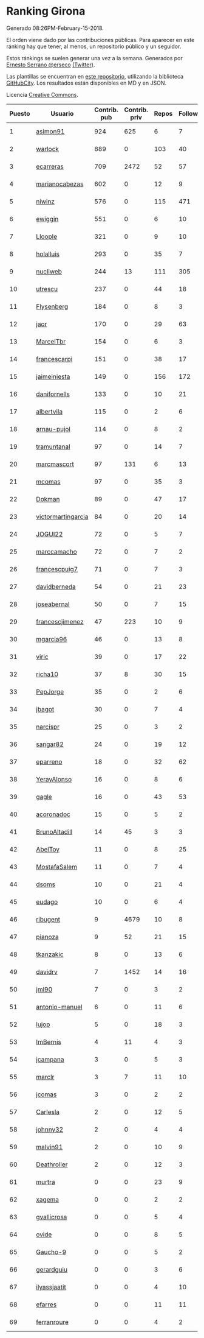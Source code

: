 # Ranking Girona

Generado 08:26PM-February-15-2018.

El orden viene dado por las contribuciones públicas. Para aparecer en este ránking hay que tener, al menos, un repositorio público y un seguidor.

Estos ránkings se suelen generar una vez a la semana. Generados por [Ernesto Serrano @erseco](https://github.com/erseco/) [(Twitter)](https://twitter.com/erseco).

Las plantillas se encuentran en [este repositorio](https://github.com/iblancasa/GH-Spanish-Ranking), utilizando la biblioteca [GitHubCity](https://github.com/iblancasa/GitHubCity). Los resultados están disponibles en MD y en JSON.

Licencia [Creative Commons](https://creativecommons.org/licenses/by/4.0/).

| Puesto   |  Usuario  | Contrib. pub | Contrib. priv |Repos| Followers | Desde |  Avatar  |
|----------|-----------|--------------|---------------|-----|-----------|-------|----------|
|1|[asimon91](https://github.com/asimon91)|924|625|6|7|2015-07-06|![asimon91](https://avatars3.githubusercontent.com/u/13195695)|
|2|[warlock](https://github.com/warlock)|889|0|103|40|2010-02-03|![warlock](https://avatars2.githubusercontent.com/u/194981)|
|3|[ecarreras](https://github.com/ecarreras)|709|2472|52|57|2010-06-02|![ecarreras](https://avatars3.githubusercontent.com/u/294235)|
|4|[marianocabezas](https://github.com/marianocabezas)|602|0|12|9|2016-05-10|![marianocabezas](https://avatars0.githubusercontent.com/u/19290459)|
|5|[niwinz](https://github.com/niwinz)|576|0|115|471|2011-06-11|![niwinz](https://avatars0.githubusercontent.com/u/843689)|
|6|[ewiggin](https://github.com/ewiggin)|551|0|6|10|2011-03-08|![ewiggin](https://avatars1.githubusercontent.com/u/657517)|
|7|[Lloople](https://github.com/Lloople)|321|0|9|10|2013-10-11|![Lloople](https://avatars2.githubusercontent.com/u/5665466)|
|8|[holalluis](https://github.com/holalluis)|293|0|35|7|2011-09-27|![holalluis](https://avatars1.githubusercontent.com/u/1082644)|
|9|[nucliweb](https://github.com/nucliweb)|244|13|111|305|2012-01-05|![nucliweb](https://avatars1.githubusercontent.com/u/1307927)|
|10|[utrescu](https://github.com/utrescu)|237|0|44|18|2012-07-20|![utrescu](https://avatars0.githubusercontent.com/u/2011002)|
|11|[Flysenberg](https://github.com/Flysenberg)|184|0|8|3|2017-09-22|![Flysenberg](https://avatars2.githubusercontent.com/u/32201366)|
|12|[jaor](https://github.com/jaor)|170|0|29|63|2009-05-04|![jaor](https://avatars3.githubusercontent.com/u/80719)|
|13|[MarcelTbr](https://github.com/MarcelTbr)|154|0|6|3|2016-11-18|![MarcelTbr](https://avatars3.githubusercontent.com/u/23552041)|
|14|[francescarpi](https://github.com/francescarpi)|151|0|38|17|2010-05-26|![francescarpi](https://avatars2.githubusercontent.com/u/287872)|
|15|[jaimeiniesta](https://github.com/jaimeiniesta)|149|0|156|172|2008-03-09|![jaimeiniesta](https://avatars2.githubusercontent.com/u/2629)|
|16|[danifornells](https://github.com/danifornells)|133|0|10|21|2012-12-03|![danifornells](https://avatars3.githubusercontent.com/u/2950939)|
|17|[albertvila](https://github.com/albertvila)|115|0|2|6|2011-03-24|![albertvila](https://avatars0.githubusercontent.com/u/688206)|
|18|[arnau-pujol](https://github.com/arnau-pujol)|114|0|8|2|2016-08-28|![arnau-pujol](https://avatars3.githubusercontent.com/u/21292745)|
|19|[tramuntanal](https://github.com/tramuntanal)|97|0|14|7|2010-02-08|![tramuntanal](https://avatars0.githubusercontent.com/u/199462)|
|20|[marcmascort](https://github.com/marcmascort)|97|131|6|13|2013-02-14|![marcmascort](https://avatars2.githubusercontent.com/u/3595718)|
|21|[mcomas](https://github.com/mcomas)|97|0|35|3|2013-05-15|![mcomas](https://avatars3.githubusercontent.com/u/4439719)|
|22|[Dokman](https://github.com/Dokman)|89|0|47|17|2012-09-06|![Dokman](https://avatars1.githubusercontent.com/u/2290904)|
|23|[victormartingarcia](https://github.com/victormartingarcia)|84|0|20|14|2011-03-09|![victormartingarcia](https://avatars2.githubusercontent.com/u/659832)|
|24|[JOGUI22](https://github.com/JOGUI22)|72|0|5|7|2013-09-30|![JOGUI22](https://avatars0.githubusercontent.com/u/5580229)|
|25|[marccamacho](https://github.com/marccamacho)|72|0|7|2|2014-04-24|![marccamacho](https://avatars1.githubusercontent.com/u/7396184)|
|26|[francescpuig7](https://github.com/francescpuig7)|71|0|7|3|2016-06-15|![francescpuig7](https://avatars3.githubusercontent.com/u/19941550)|
|27|[davidberneda](https://github.com/davidberneda)|54|0|21|23|2012-04-12|![davidberneda](https://avatars0.githubusercontent.com/u/1636163)|
|28|[joseabernal](https://github.com/joseabernal)|50|0|7|15|2011-11-23|![joseabernal](https://avatars2.githubusercontent.com/u/1215598)|
|29|[francescjimenez](https://github.com/francescjimenez)|47|223|10|9|2012-05-30|![francescjimenez](https://avatars0.githubusercontent.com/u/1791741)|
|30|[mgarcia96](https://github.com/mgarcia96)|46|0|13|8|2014-02-01|![mgarcia96](https://avatars1.githubusercontent.com/u/6561770)|
|31|[viric](https://github.com/viric)|39|0|17|22|2009-03-24|![viric](https://avatars1.githubusercontent.com/u/66664)|
|32|[richa10](https://github.com/richa10)|37|8|30|15|2014-12-06|![richa10](https://avatars3.githubusercontent.com/u/10096428)|
|33|[PepJorge](https://github.com/PepJorge)|35|0|2|6|2013-03-08|![PepJorge](https://avatars1.githubusercontent.com/u/3807514)|
|34|[jbagot](https://github.com/jbagot)|30|0|7|4|2015-03-28|![jbagot](https://avatars3.githubusercontent.com/u/11691527)|
|35|[narcispr](https://github.com/narcispr)|25|0|3|2|2011-05-19|![narcispr](https://avatars3.githubusercontent.com/u/798275)|
|36|[sangar82](https://github.com/sangar82)|24|0|19|12|2010-12-15|![sangar82](https://avatars1.githubusercontent.com/u/524030)|
|37|[eparreno](https://github.com/eparreno)|18|0|32|62|2008-03-13|![eparreno](https://avatars1.githubusercontent.com/u/3028)|
|38|[YerayAlonso](https://github.com/YerayAlonso)|16|0|8|6|2012-05-29|![YerayAlonso](https://avatars2.githubusercontent.com/u/1788228)|
|39|[gagle](https://github.com/gagle)|16|0|43|53|2012-02-17|![gagle](https://avatars0.githubusercontent.com/u/1446052)|
|40|[acoronadoc](https://github.com/acoronadoc)|15|0|5|2|2011-06-01|![acoronadoc](https://avatars2.githubusercontent.com/u/822481)|
|41|[BrunoAltadill](https://github.com/BrunoAltadill)|14|45|3|3|2015-12-29|![BrunoAltadill](https://avatars3.githubusercontent.com/u/16470099)|
|42|[AbelToy](https://github.com/AbelToy)|11|0|8|25|2009-10-31|![AbelToy](https://avatars2.githubusercontent.com/u/147130)|
|43|[MostafaSalem](https://github.com/MostafaSalem)|11|0|7|4|2016-05-03|![MostafaSalem](https://avatars1.githubusercontent.com/u/19169958)|
|44|[dsoms](https://github.com/dsoms)|10|0|21|4|2011-07-13|![dsoms](https://avatars3.githubusercontent.com/u/912243)|
|45|[eudago](https://github.com/eudago)|10|0|6|4|2011-05-25|![eudago](https://avatars2.githubusercontent.com/u/809916)|
|46|[ribugent](https://github.com/ribugent)|9|4679|10|8|2011-11-08|![ribugent](https://avatars1.githubusercontent.com/u/1180455)|
|47|[pianoza](https://github.com/pianoza)|9|52|21|15|2013-02-28|![pianoza](https://avatars3.githubusercontent.com/u/3731130)|
|48|[tkanzakic](https://github.com/tkanzakic)|8|0|13|6|2011-06-29|![tkanzakic](https://avatars0.githubusercontent.com/u/884028)|
|49|[davidrv](https://github.com/davidrv)|7|1452|14|16|2009-03-09|![davidrv](https://avatars2.githubusercontent.com/u/61644)|
|50|[jml90](https://github.com/jml90)|7|0|3|2|2016-03-18|![jml90](https://avatars2.githubusercontent.com/u/17928538)|
|51|[antonio-manuel](https://github.com/antonio-manuel)|6|0|11|6|2015-04-09|![antonio-manuel](https://avatars0.githubusercontent.com/u/11867984)|
|52|[lujop](https://github.com/lujop)|5|0|18|3|2011-07-16|![lujop](https://avatars1.githubusercontent.com/u/920260)|
|53|[ImBernis](https://github.com/ImBernis)|4|11|4|3|2016-05-28|![ImBernis](https://avatars3.githubusercontent.com/u/19626829)|
|54|[jcampana](https://github.com/jcampana)|3|0|5|3|2012-07-16|![jcampana](https://avatars3.githubusercontent.com/u/1982571)|
|55|[marclr](https://github.com/marclr)|3|7|11|10|2013-02-04|![marclr](https://avatars0.githubusercontent.com/u/3474291)|
|56|[jcomas](https://github.com/jcomas)|3|0|2|2|2013-12-30|![jcomas](https://avatars3.githubusercontent.com/u/6289333)|
|57|[Carlesla](https://github.com/Carlesla)|2|0|12|5|2012-06-18|![Carlesla](https://avatars0.githubusercontent.com/u/1863714)|
|58|[johnny32](https://github.com/johnny32)|2|0|4|4|2013-03-20|![johnny32](https://avatars2.githubusercontent.com/u/3924718)|
|59|[malvin91](https://github.com/malvin91)|2|0|10|9|2014-02-27|![malvin91](https://avatars2.githubusercontent.com/u/6801363)|
|60|[Deathroller](https://github.com/Deathroller)|2|0|12|3|2014-06-18|![Deathroller](https://avatars3.githubusercontent.com/u/7921596)|
|61|[murtra](https://github.com/murtra)|0|0|23|9|2012-06-05|![murtra](https://avatars3.githubusercontent.com/u/1818725)|
|62|[xagema](https://github.com/xagema)|0|0|2|2|2012-05-23|![xagema](https://avatars2.githubusercontent.com/u/1770166)|
|63|[gvallicrosa](https://github.com/gvallicrosa)|0|0|5|4|2012-09-13|![gvallicrosa](https://avatars0.githubusercontent.com/u/2340232)|
|64|[ovide](https://github.com/ovide)|0|0|8|5|2013-02-01|![ovide](https://avatars3.githubusercontent.com/u/3451025)|
|65|[Gaucho-9](https://github.com/Gaucho-9)|0|0|5|2|2014-01-27|![Gaucho-9](https://avatars3.githubusercontent.com/u/6517150)|
|66|[gerardguiu](https://github.com/gerardguiu)|0|0|3|6|2013-10-14|![gerardguiu](https://avatars2.githubusercontent.com/u/5679102)|
|67|[ilyassjaatit](https://github.com/ilyassjaatit)|0|0|4|10|2013-12-06|![ilyassjaatit](https://avatars0.githubusercontent.com/u/6122534)|
|68|[efarres](https://github.com/efarres)|0|0|11|11|2014-03-04|![efarres](https://avatars0.githubusercontent.com/u/6848360)|
|69|[ferranroure](https://github.com/ferranroure)|0|0|4|2|2015-09-28|![ferranroure](https://avatars0.githubusercontent.com/u/14871012)|
